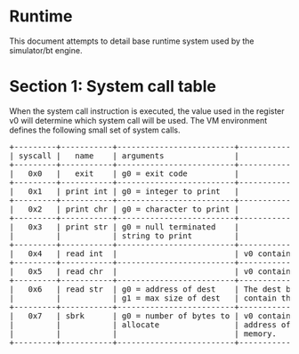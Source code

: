 # Runtime

This document attempts to detail base runtime system used by the simulator/bt
engine. 

# Section 1: System call table

When the system call instruction is executed, the value used in the register v0
will determine which system call will be used. The VM environment defines the
following small set of system calls.

<pre>
+---------+-----------+-------------------------+-----------------------------+
| syscall |   name    | arguments               |           results           |
+---------+-----------+-------------------------+-----------------------------+
|   0x0   |   exit    | g0 = exit code          |             N/A             |
+---------+-----------+-------------------------+-----------------------------+
|   0x1   | print int | g0 = integer to print   |             N/A             |
+---------+-----------+-------------------------+-----------------------------+
|   0x2   | print chr | g0 = character to print |             N/A             |
+---------+-----------+-------------------------+-----------------------------+
|   0x3   | print str | g0 = null terminated    |             N/A             |
|         |           | string to print         |                             |
+---------+-----------+-------------------------+-----------------------------+
|   0x4   | read int  |                         | v0 contains integer read    |
+---------+-----------+-------------------------+-----------------------------+
|   0x5   | read chr  |                         | v0 contains character read  |
+---------+-----------+-------------------------+-----------------------------+
|   0x6   | read str  | g0 = address of dest    | The dest buffer will        |
|         |           | g1 = max size of dest   | contain the newline         |
+---------+-----------+-------------------------+-----------------------------+
|   0x7   | sbrk      | g0 = number of bytes to | v0 contains the starting    |
|         |           | allocate                | address of the allocated    |
|         |           |                         | memory.                     |
+---------+-----------+-------------------------+-----------------------------+
</pre>
